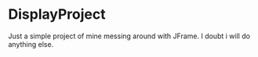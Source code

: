 # DisplayProject
Just a simple project of mine messing around with JFrame.  I doubt i will do anything else.
